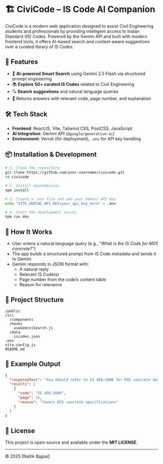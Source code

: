 # 🏗️ CiviCode – IS Code AI Companion

CiviCode is a modern web application designed to assist Civil Engineering students and professionals by providing intelligent access to Indian Standard (IS) Codes. Powered by the Gemini API and built with modern frontend tools, it offers AI-based search and context-aware suggestions over a curated library of IS Codes.

## 🚀 Features

- 🧠 **AI-powered Smart Search** using Gemini 2.5 Flash via structured prompt engineering
- 📚 **Explore 50+ curated IS Codes** related to Civil Engineering
- 🔍 **Search suggestions** and natural language queries
- 💬 Returns answers with relevant code, page number, and explanation

## 🛠️ Tech Stack

- **Frontend**: ReactJS, Vite, Tailwind CSS, PostCSS, JavaScript
- **AI Integration**: Gemini API (`@google/generative-ai`)
- **Environment**: Vercel (for deployment), `.env` for API key handling

## 📦 Installation & Development

```bash
# 1. Clone the repository
git clone https://github.com/your-username/civicode.git
cd civicode

# 2. Install dependencies
npm install

# 3. Create a .env file and add your Gemini API Key
echo "VITE_GEMINI_API_KEY=your_api_key_here" > .env

# 4. Start the development server
npm run dev
```

## 🧠 How It Works

- User enters a natural language query (e.g., *"What is the IS Code for M25 concrete?"*)
- The app builds a structured prompt from IS Code metadata and sends it to Gemini
- Gemini responds in JSON format with:
  - A natural reply
  - Relevant IS Code(s)
  - Page number from the code’s content table
  - Reason for relevance

## 📁 Project Structure

```
/public
/src
  /components
  /hooks
    useGeminiSearch.js
  /data
    iscodes.json
.env
vite.config.js
README.md
```

## 🧪 Example Output

```json
{
  "responseText": "You should refer to IS 456:2000 for M25 concrete design guidelines.",
  "results": [
    {
      "code": "IS 456:2000",
      "page": 15,
      "reason": "Covers M25 concrete specifications"
    }
  ]
}
```

## 📜 License

This project is open-source and available under the **MIT LICENSE**.

---

© 2025 [Naitik Bajpai]
